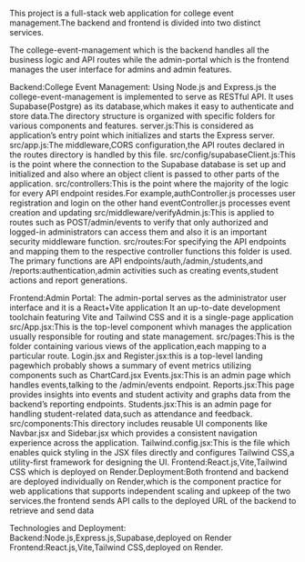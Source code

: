 This project is a full-stack web application for college event management.The 
backend and frontend is divided into two distinct services. 

The college-event-management which is the backend handles all the business logic 
and API routes while the admin-portal which is the frontend manages the user 
interface for admins and admin features. 

Backend:College Event Management: 
Using Node.js and Express.js the college-event-management is implemented to serve 
as RESTful API. 
It uses Supabase(Postgre) as its database,which makes it easy to authenticate and store 
data.The directory structure is organized with specific folders for various components 
and features. 
server.js:This is considered as application’s entry point which initializes and starts the 
Express server. 
src/app.js:The middleware,CORS configuration,the API routes declared in the routes 
directory is handled by this file. 
src/config/supabaseClient.js:This is the point where the connection to the Supabase 
database is set up and initialized and also where an object client is passed to other 
parts of the application. 
src/controllers:This is the point where the majority of the logic for every API endpoint 
resides.For example,authController.js processes user registration and login on the 
other hand eventController.js processes event creation and updating 
src/middleware/verifyAdmin.js:This is applied to routes such as POST/admin/events 
to verify that only authorized and logged-in administrators can access them and also it 
is an important security middleware function. 
src/routes:For specifying the API endpoints and mapping them to the respective 
controller functions this folder is used. 
The primary functions are API endpoints/auth,/admin,/students,and 
/reports:authentication,admin activities such as creating events,student actions and 
report generations.


Frontend:Admin Portal: 
The admin-portal serves as the administrator user interface and it is a React+Vite 
application 
It an up-to-date development toolchain featuring Vite and Tailwind CSS and it is a 
single-page application 
src/App.jsx:This is the top-level component whivh manages the application usually 
responsible for routing and state management. 
src/pages:This is the folder containing various views of the application,each mapping 
to a particular route. 
Login.jsx and Register.jsx:this is a top-level landing pagewhich probably shows a 
summary of event metrics utilizing components such as ChartCard.jsx 
Events.jsx:This is an admin page which handles events,talking to the /admin/events 
endpoint. 
Reports.jsx:This page provides insights into events and student activity and graphs 
data from the backend’s reporting endpoints. 
Students.jsx:This is an admin page for handling student-related data,such as 
attendance and feedback. 
src/components:This directory includes reusable UI components like Navbar.jsx and 
Sidebar.jsx which provides a consistent navigation experience across the application. 
Tailwind.config.jsx:This is the file which enables quick styling in the JSX files 
directly and configures Tailwind CSS,a utility-first framework for designing the UI. 
Frontend:React.js,Vite,Tailwind CSS which is deployed on Render.Deployment:Both 
frontend and backend are deployed individually on Render,which is the component 
practice for web applications that supports independent scaling and upkeep of the two 
services.the frontend sends API calls to the deployed URL of the backend to retrieve 
and send data 


Technologies and Deployment: 
Backend:Node.js,Express.js,Supabase,deployed on Render 
Frontend:React.js,Vite,Tailwind CSS,deployed on Render.
